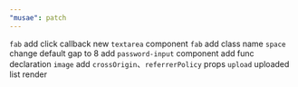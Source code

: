 ```yaml
---
"musae": patch
---
```


`fab` add click callback
new `textarea` component
`fab` add class name
`space` change default gap to 8
add `password-input` component
add func declaration
`image` add `crossOrigin`、`referrerPolicy` props
`upload` uploaded list render
